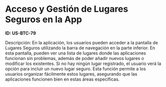 # Acceso y Gestión de Lugares Seguros en la App

**ID: US-BTC-79**

Descripción: En la aplicación, los usuarios pueden acceder a la pantalla de Lugares Seguros utilizando la barra de navegación en la parte inferior. En esta pantalla, pueden ver una lista de lugares donde las aplicaciones funcionan sin problemas, además de poder añadir nuevos lugares o modificar los existentes. Si no hay ningún lugar registrado, el usuario verá la opción para incluir un nuevo lugar seguro. Esta función permite a los usuarios organizar fácilmente estos lugares, asegurando que las aplicaciones funcionen bien en estas áreas específicas.